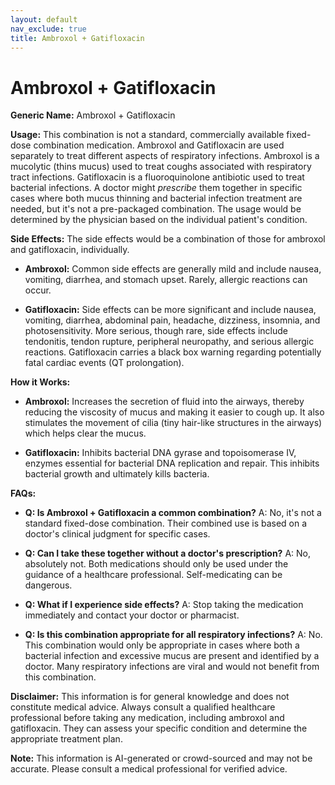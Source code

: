 ```yaml
---
layout: default
nav_exclude: true
title: Ambroxol + Gatifloxacin
---
```


# Ambroxol + Gatifloxacin

**Generic Name:** Ambroxol + Gatifloxacin

**Usage:**  This combination is not a standard, commercially available fixed-dose combination medication.  Ambroxol and Gatifloxacin are used separately to treat different aspects of respiratory infections.  Ambroxol is a mucolytic (thins mucus) used to treat coughs associated with respiratory tract infections. Gatifloxacin is a fluoroquinolone antibiotic used to treat bacterial infections.  A doctor might *prescribe* them together in specific cases where both mucus thinning and bacterial infection treatment are needed, but it's not a pre-packaged combination.  The usage would be determined by the physician based on the individual patient's condition.

**Side Effects:**  The side effects would be a combination of those for ambroxol and gatifloxacin, individually.

* **Ambroxol:**  Common side effects are generally mild and include nausea, vomiting, diarrhea, and stomach upset.  Rarely, allergic reactions can occur.

* **Gatifloxacin:**  Side effects can be more significant and include nausea, vomiting, diarrhea, abdominal pain, headache, dizziness, insomnia, and photosensitivity.  More serious, though rare, side effects include tendonitis, tendon rupture, peripheral neuropathy, and serious allergic reactions.  Gatifloxacin carries a black box warning regarding potentially fatal cardiac events (QT prolongation).


**How it Works:**

* **Ambroxol:**  Increases the secretion of fluid into the airways, thereby reducing the viscosity of mucus and making it easier to cough up. It also stimulates the movement of cilia (tiny hair-like structures in the airways) which helps clear the mucus.

* **Gatifloxacin:**  Inhibits bacterial DNA gyrase and topoisomerase IV, enzymes essential for bacterial DNA replication and repair. This inhibits bacterial growth and ultimately kills bacteria.


**FAQs:**

* **Q: Is Ambroxol + Gatifloxacin a common combination?** A: No, it's not a standard fixed-dose combination.  Their combined use is based on a doctor's clinical judgment for specific cases.

* **Q: Can I take these together without a doctor's prescription?** A: No, absolutely not.  Both medications should only be used under the guidance of a healthcare professional.  Self-medicating can be dangerous.

* **Q: What if I experience side effects?** A:  Stop taking the medication immediately and contact your doctor or pharmacist.

* **Q:  Is this combination appropriate for all respiratory infections?** A: No.  This combination would only be appropriate in cases where both a bacterial infection and excessive mucus are present and identified by a doctor.  Many respiratory infections are viral and would not benefit from this combination.


**Disclaimer:** This information is for general knowledge and does not constitute medical advice. Always consult a qualified healthcare professional before taking any medication, including ambroxol and gatifloxacin.  They can assess your specific condition and determine the appropriate treatment plan.


**Note:** This information is AI-generated or crowd-sourced and may not be accurate. Please consult a medical professional for verified advice.